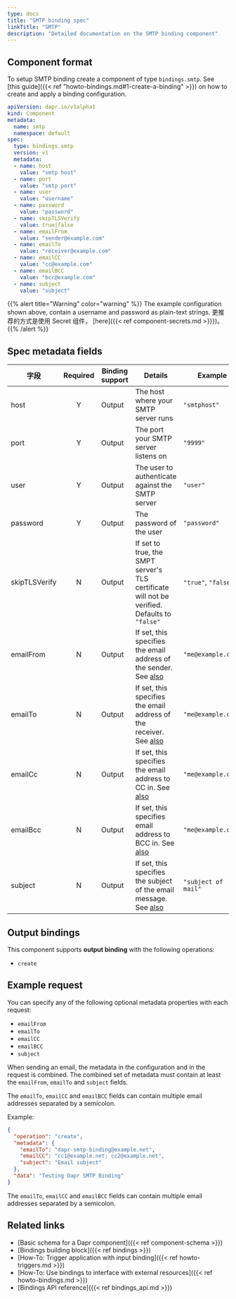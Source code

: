 ```yaml
---
type: docs
title: "SMTP binding spec"
linkTitle: "SMTP"
description: "Detailed documentation on the SMTP binding component"
---
```


## Component format

To setup SMTP binding create a component of type `bindings.smtp`. See [this guide]({{< ref "howto-bindings.md#1-create-a-binding" >}}) on how to create and apply a binding configuration.


```yaml
apiVersion: dapr.io/v1alpha1
kind: Component
metadata:
  name: smtp
  namespace: default
spec:
  type: bindings.smtp
  version: v1
  metadata:
  - name: host
    value: "smtp host" 
  - name: port
    value: "smtp port"
  - name: user
    value: "username"
  - name: password
    value: "password"
  - name: skipTLSVerify
    value: true|false
  - name: emailFrom
    value: "sender@example.com"
  - name: emailTo
    value: "receiver@example.com"
  - name: emailCC
    value: "cc@example.com"
  - name: emailBCC
    value: "bcc@example.com"
  - name: subject
    value: "subject"
```

{{% alert title="Warning" color="warning" %}}
The example configuration shown above, contain a username and password as plain-text strings. 更推荐的方式是使用 Secret 组件， [here]({{< ref component-secrets.md >}}})。
{{% /alert %}}

## Spec metadata fields

| 字段            | Required | Binding support | Details                                                                                       | Example             |
| ------------- |:--------:| --------------- | --------------------------------------------------------------------------------------------- | ------------------- |
| host          |    Y     | Output          | The host where your SMTP server runs                                                          | `"smtphost"`        |
| port          |    Y     | Output          | The port your SMTP server listens on                                                          | `"9999"`            |
| user          |    Y     | Output          | The user to authenticate against the SMTP server                                              | `"user"`            |
| password      |    Y     | Output          | The password of the user                                                                      | `"password"`        |
| skipTLSVerify |    N     | Output          | If set to true, the SMPT server's TLS certificate will not be verified. Defaults to `"false"` | `"true"`, `"false"` |
| emailFrom     |    N     | Output          | If set, this specifies the email address of the sender. See [also](#example-request)          | `"me@example.com"`  |
| emailTo       |    N     | Output          | If set, this specifies the email address of the receiver. See [also](#example-request)        | `"me@example.com"`  |
| emailCc       |    N     | Output          | If set, this specifies the email address to CC in. See [also](#example-request)               | `"me@example.com"`  |
| emailBcc      |    N     | Output          | If set, this specifies email address to BCC in. See [also](#example-request)                  | `"me@example.com"`  |
| subject       |    N     | Output          | If set, this specifies the subject of the email message. See [also](#example-request)         | `"subject of mail"` |

## Output bindings

This component supports **output binding** with the following operations:

- `create`

## Example request

You can specify any of the following optional metadata properties with each request:

- `emailFrom`
- `emailTo`
- `emailCC`
- `emailBCC`
- `subject`

When sending an email, the metadata in the configuration and in the request is combined. The combined set of metadata must contain at least the `emailFrom`, `emailTo` and `subject` fields.

The `emailTo`, `emailCC` and `emailBCC` fields can contain multiple email addresses separated by a semicolon.

Example:
```json
{
  "operation": "create",
  "metadata": {
    "emailTo": "dapr-smtp-binding@example.net",
    "emailCC": "cc1@example.net; cc2@example.net",
    "subject": "Email subject"
  },
  "data": "Testing Dapr SMTP Binding"
}
```

The `emailTo`, `emailCC` and `emailBCC` fields can contain multiple email addresses separated by a semicolon.
## Related links

- [Basic schema for a Dapr component]({{< ref component-schema >}})
- [Bindings building block]({{< ref bindings >}})
- [How-To: Trigger application with input binding]({{< ref howto-triggers.md >}})
- [How-To: Use bindings to interface with external resources]({{< ref howto-bindings.md >}})
- [Bindings API reference]({{< ref bindings_api.md >}})
